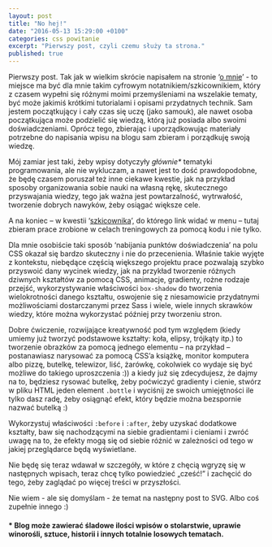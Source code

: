 ```yaml
---
layout: post
title: "No hej!"
date: "2016-05-13 15:29:00 +0100"
categories: css powitanie
excerpt: "Pierwszy post, czyli czemu służy ta strona."
published: true
---
```


Pierwszy post. Tak jak w wielkim skrócie napisałem na stronie ‘[o mnie](http://paweltar.github.io/about/)’ - to miejsce ma być dla mnie takim cyfrowym notatnikiem/szkicownikiem, który z czasem wypełni się różnymi moimi przemyśleniami na wszelakie tematy, być może jakimiś krótkimi tutorialami i opisami przydatnych technik. Sam jestem początkujący i cały czas się uczę (jako samouk), ale nawet osoba początkująca może podzielić się wiedzą, którą już posiada albo swoimi doświadczeniami. Oprócz tego, zbierając i uporządkowując materiały potrzebne do napisania wpisu na blogu sam zbieram i porządkuję swoją wiedzę.

Mój zamiar jest taki, żeby wpisy dotyczyły _głównie*_ tematyki programowania, ale nie wykluczam, a nawet jest to dość prawdopodobne, że będę czasem poruszał też inne ciekawe kwestie, jak na przykład sposoby organizowania sobie nauki na własną rękę, skutecznego przyswajania wiedzy, tego jak ważna jest powtarzalność, wytrwałość, tworzenie dobrych nawyków, żeby osiągać większe cele.

A na koniec – w kwestii ‘[szkicownika](http://paweltar.github.io/sketchbook.html)’, do którego link widać w menu – tutaj zbieram prace zrobione w celach treningowych za pomocą kodu i nie tylko.

Dla mnie osobiście taki sposób ‘nabijania punktów doświadczenia’ na polu CSS okazał się bardzo skuteczny i nie do przecenienia. Właśnie takie wyjęte z kontekstu, niebędące częścią większego projektu prace pozwalają szybko przyswoić dany wycinek wiedzy, jak na przykład tworzenie różnych dziwnych kształtów za pomocą CSS, animacje, gradienty, rożne rodzaje przejść, wykorzystywanie właściwości `box-shadow` do tworzenia wielokrotności danego kształtu, oswojenie się z niesamowicie przydatnymi możliwościami dostarczanymi przez Sass i wiele, wiele innych skrawków wiedzy, które można wykorzystać później przy tworzeniu stron.

Dobre ćwiczenie, rozwijające kreatywność pod tym względem (kiedy umiemy już tworzyć podstawowe kształty: koła, elipsy, trójkąty itp.) to tworzenie obrazków za pomocą jednego elementu – na przykład – postanawiasz narysować za pomocą CSS’a książkę, monitor komputera albo pizzę, butelkę, telewizor, liść, żarówkę, cokolwiek co wydaje się być możliwe do takiego uproszczenia :)) a kiedy już się zdecydujesz, że dajmy na to, będziesz rysować butelkę, żeby poćwiczyć gradienty i cienie, stwórz w pliku HTML jeden element `.bottle` i wyciśnij ze swoich umiejętności ile tylko dasz radę, żeby osiągnąć efekt, który będzie można bezspornie nazwać butelką :)

Wykorzystuj właściwości `:before` i `:after`, żeby uzyskać dodatkowe kształty, baw się nachodzącymi na siebie gradientami i cieniami i zwróć uwagę na to, że efekty mogą się od siebie różnić w zależności od tego w jakiej przeglądarce będą wyświetlane.

Nie będę się teraz wdawał w szczegóły, w które z chęcią wgryzę się w następnych wpisach, teraz chcę tylko powiedzieć „cześć!” i zachęcić do tego, żeby zaglądać po więcej treści w przyszłości.

Nie wiem - ale się domyślam - że temat na następny post to SVG. Albo coś zupełnie innego  :)


#### * Blog może zawierać śladowe ilości wpisów o stolarstwie, uprawie winorośli, sztuce, historii i innych totalnie losowych tematach.
